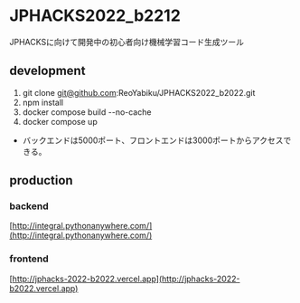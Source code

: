 # JPHACKS2022_b2212
JPHACKSに向けて開発中の初心者向け機械学習コード生成ツール

## development
1. git clone git@github.com:ReoYabiku/JPHACKS2022_b2022.git
1. npm install
1. docker compose build --no-cache
1. docker compose up

- バックエンドは5000ポート、フロントエンドは3000ポートからアクセスできる。

## production
### backend
[http://integral.pythonanywhere.com/](http://integral.pythonanywhere.com/)

### frontend
[http://jphacks-2022-b2022.vercel.app](http://jphacks-2022-b2022.vercel.app)
